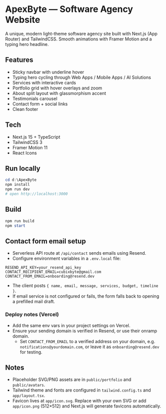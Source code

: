 # ApexByte — Software Agency Website

A unique, modern light-theme software agency site built with Next.js (App Router) and TailwindCSS. Smooth animations with Framer Motion and a typing hero headline.

## Features
- Sticky navbar with underline hover
- Typing hero cycling through Web Apps / Mobile Apps / AI Solutions
- Services with interactive cards
- Portfolio grid with hover overlays and zoom
- About split layout with glassmorphism accent
- Testimonials carousel
- Contact form + social links
- Clean footer

## Tech
- Next.js 15 + TypeScript
- TailwindCSS 3
- Framer Motion 11
- React Icons

## Run locally
```powershell
cd d:\ApexByte
npm install
npm run dev
# open http://localhost:3000
```

## Build
```powershell
npm run build
npm start
```

## Contact form email setup
- Serverless API route at `/api/contact` sends emails using Resend.
- Configure environment variables in a `.env.local` file:
```env
RESEND_API_KEY=your_resend_api_key
CONTACT_RECIPIENT_EMAIL=cubixbyte@gmail.com
CONTACT_FROM_EMAIL=onboarding@resend.dev
```
- The client posts `{ name, email, message, services, budget, timeline }`.
- If email service is not configured or fails, the form falls back to opening a prefilled mail draft.

### Deploy notes (Vercel)
- Add the same env vars in your project settings on Vercel.
- Ensure your sending domain is verified in Resend, or use their onramp domain.
	- Set `CONTACT_FROM_EMAIL` to a verified address on your domain, e.g. `notifications@yourdomain.com`, or leave it as `onboarding@resend.dev` for testing.

## Notes
- Placeholder SVG/PNG assets are in `public/portfolio` and `public/avatars`.
- Tailwind theme and fonts are configured in `tailwind.config.ts` and `app/layout.tsx`.
- Favicon lives at `app/icon.svg`. Replace with your own SVG or add `app/icon.png` (512×512) and Next.js will generate favicons automatically.
